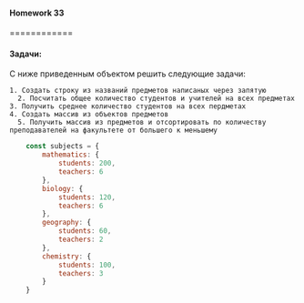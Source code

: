 ####  Homework 33
============


#### Задачи: 

С ниже приведенным объектом решить следующие задачи:

    1. Создать строку из названий предметов написаных через запятую
	  2. Посчитать общее количество студентов и учителей на всех предметах
    3. Получить среднее количество студентов на всех пердметах
    4. Создать массив из объектов предметов
	  5. Получить массив из предметов и отсортировать по количеству преподавателей на факультете от большего к меньшему

```javascript
    const subjects = {
        mathematics: {
            students: 200,
            teachers: 6
        },
        biology: {
            students: 120,
            teachers: 6
        },
        geography: {
            students: 60,
            teachers: 2
        },
        chemistry: {
            students: 100,
            teachers: 3
        }
    }
```


